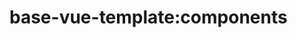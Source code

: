 <!--
 * @Author: maggot-code
 * @Date: 2021-01-04 17:53:06
 * @LastEditors: maggot-code
 * @LastEditTime: 2021-01-04 18:10:25
 * @Description: components README
-->
# base-vue-template:components